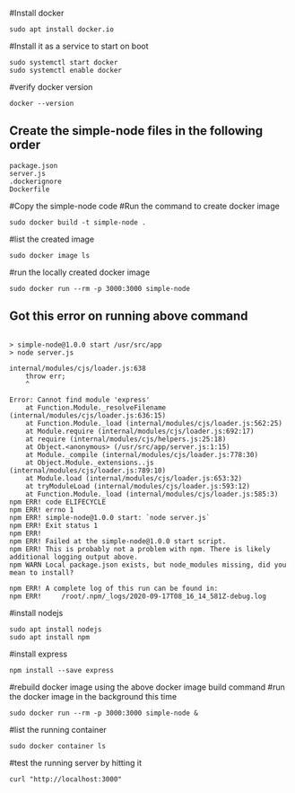 #Install docker
``` 
sudo apt install docker.io 
``` 
#Install it as a service to start on boot
```
sudo systemctl start docker 
sudo systemctl enable docker
```

#verify docker version
```
docker --version
```
## Create the simple-node files in the following order
```
package.json
server.js
.dockerignore
Dockerfile
```

#Copy the simple-node code
#Run the command to create docker image
```
sudo docker build -t simple-node .
```
#list the created image 
```
sudo docker image ls
```
#run the locally created docker image
```
sudo docker run --rm -p 3000:3000 simple-node
```
## Got this error on running above command
```

> simple-node@1.0.0 start /usr/src/app
> node server.js

internal/modules/cjs/loader.js:638
    throw err;
    ^

Error: Cannot find module 'express'
    at Function.Module._resolveFilename (internal/modules/cjs/loader.js:636:15)
    at Function.Module._load (internal/modules/cjs/loader.js:562:25)
    at Module.require (internal/modules/cjs/loader.js:692:17)
    at require (internal/modules/cjs/helpers.js:25:18)
    at Object.<anonymous> (/usr/src/app/server.js:1:15)
    at Module._compile (internal/modules/cjs/loader.js:778:30)
    at Object.Module._extensions..js (internal/modules/cjs/loader.js:789:10)
    at Module.load (internal/modules/cjs/loader.js:653:32)
    at tryModuleLoad (internal/modules/cjs/loader.js:593:12)
    at Function.Module._load (internal/modules/cjs/loader.js:585:3)
npm ERR! code ELIFECYCLE
npm ERR! errno 1
npm ERR! simple-node@1.0.0 start: `node server.js`
npm ERR! Exit status 1
npm ERR!
npm ERR! Failed at the simple-node@1.0.0 start script.
npm ERR! This is probably not a problem with npm. There is likely additional logging output above.
npm WARN Local package.json exists, but node_modules missing, did you mean to install?

npm ERR! A complete log of this run can be found in:
npm ERR!     /root/.npm/_logs/2020-09-17T08_16_14_581Z-debug.log

```

#install nodejs
```
sudo apt install nodejs
sudo apt install npm
```

#install express
```
npm install --save express
```

#rebuild docker image using the above docker image build command
#run the docker image in the background this time
```
sudo docker run --rm -p 3000:3000 simple-node &
```

#list the running container
```
sudo docker container ls
```

#test the running server by hitting it
```
curl "http://localhost:3000"
```
